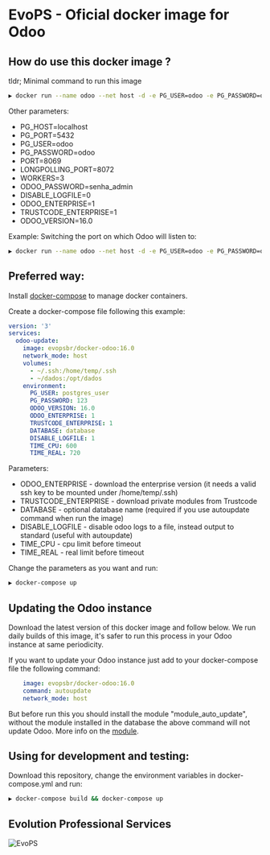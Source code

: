 # EvoPS - Oficial docker image for Odoo 

How do use this docker image ?
---------------------

tldr; Minimal command to run this image

```bash
▶ docker run --name odoo --net host -d -e PG_USER=odoo -e PG_PASSWORD=odoo evopsbr/docker-odoo:16.0
```

Other parameters:

* PG_HOST=localhost
* PG_PORT=5432
* PG_USER=odoo
* PG_PASSWORD=odoo
* PORT=8069
* LONGPOLLING_PORT=8072
* WORKERS=3
* ODOO_PASSWORD=senha_admin
* DISABLE_LOGFILE=0
* ODOO_ENTERPRISE=1
* TRUSTCODE_ENTERPRISE=1
* ODOO_VERSION=16.0

Example: Switching the port on which Odoo will listen to:

```bash
▶ docker run --name odoo --net host -d -e PG_USER=odoo -e PG_PASSWORD=odoo -e PORT=8050 evopsbr/docker-odoo:16.0
```

Preferred way:
---------------------

Install [docker-compose](https://docs.docker.com/compose/install/) to manage docker containers.

Create a docker-compose file following this example:
```yaml
version: '3'
services:
  odoo-update:
    image: evopsbr/docker-odoo:16.0
    network_mode: host
    volumes:
      - ~/.ssh:/home/temp/.ssh
      - ~/dados:/opt/dados
    environment:
      PG_USER: postgres_user
      PG_PASSWORD: 123
      ODOO_VERSION: 16.0
      ODOO_ENTERPRISE: 1
      TRUSTCODE_ENTERPRISE: 1
      DATABASE: database
      DISABLE_LOGFILE: 1
      TIME_CPU: 600
      TIME_REAL: 720
```

Parameters:

- ODOO_ENTERPRISE - download the enterprise version (it needs a valid ssh key to be mounted under /home/temp/.ssh)
- TRUSTCODE_ENTERPRISE - download private modules from Trustcode
- DATABASE - optional database name (required if you use autoupdate command when run the image)
- DISABLE_LOGFILE - disable odoo logs to a file, instead output to standard (useful with autoupdate)
- TIME_CPU - cpu limit before timeout
- TIME_REAL - real limit before timeout

Change the parameters as you want and run:
```bash
▶ docker-compose up
```

Updating the Odoo instance
----------------------------------

Download the latest version of this docker image and follow below. We run daily builds of this image, it's safer to run this process in your Odoo instance at same periodicity.

If you want to update your Odoo instance just add to your docker-compose file the following command:
```yaml
    image: evopsbr/docker-odoo:16.0
    command: autoupdate
    network_mode: host
```
But before run this you should install the module "module_auto_update", without the module installed in the database the above command will not update Odoo. More info on the [module](https://github.com/OCA/server-tools/tree/16.0/module_auto_update).


Using for development and testing:
-----------------------------------

Download this repository, change the environment variables in docker-compose.yml and run:
```bash
▶ docker-compose build && docker-compose up
```

Evolution Professional Services
----------------
![EvoPS](http://www.evops.com.br)
